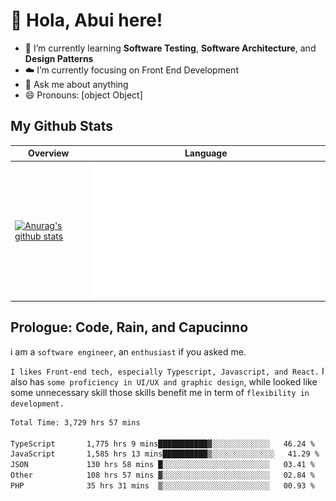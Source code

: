 # 👋 Hola, Abui here!

- 🌱 I’m currently learning **Software Testing**, **Software Architecture**, and **Design Patterns**
- ☁️ I’m currently focusing on Front End Development
- 💬 Ask me about anything
- 😄 Pronouns: [object Object]

## My Github Stats

| Overview | Language |
| --- | --- |
|[![Anurag's github stats](https://github-readme-stats.vercel.app/api?username=abui-am&count_private=true)](https://github.com/anuraghazra/github-readme-stats)|![Language](https://raw.githubusercontent.com/abui-am/stats/c6455f656dfce7acd3951e5ec5b25d72af0b2ee3/generated/languages.svg)|

## Prologue: Code, Rain, and Capucinno
i am a `software engineer`, an `enthusiast` if you asked me. 

`I likes Front-end tech, especially Typescript, Javascript, and React.` I also has `some proficiency in UI/UX and graphic design`, while looked like some unnecessary skill those skills benefit me in term of `flexibility in development.`


<!--START_SECTION:waka-->

```txt
Total Time: 3,729 hrs 57 mins

TypeScript       1,775 hrs 9 mins███████████▓░░░░░░░░░░░░░   46.24 %
JavaScript       1,585 hrs 13 mins██████████▒░░░░░░░░░░░░░░   41.29 %
JSON             130 hrs 58 mins █░░░░░░░░░░░░░░░░░░░░░░░░   03.41 %
Other            108 hrs 57 mins ▓░░░░░░░░░░░░░░░░░░░░░░░░   02.84 %
PHP              35 hrs 31 mins  ▒░░░░░░░░░░░░░░░░░░░░░░░░   00.93 %
```

<!--END_SECTION:waka-->
